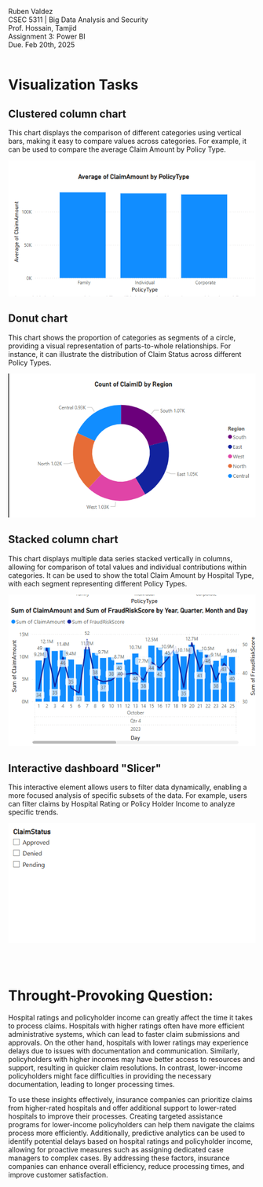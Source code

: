Ruben Valdez <br>
CSEC 5311 | Big Data Analysis and Security <br>
Prof. Hossain, Tamjid <br>
Assignment 3: Power BI <br>
Due. Feb 20th, 2025<br><br>

# Visualization Tasks

## Clustered column chart

This chart displays the comparison of different categories using vertical bars, making it easy to compare values across categories. For example, it can be used to compare the average Claim Amount by Policy Type.

![alt text](<clustered column chart.png>)


## Donut chart

This chart shows the proportion of categories as segments of a circle, providing a visual representation of parts-to-whole relationships. For instance, it can illustrate the distribution of Claim Status across different Policy Types.

![alt text](<donut chart.png>)


## Stacked column chart

This chart displays multiple data series stacked vertically in columns, allowing for comparison of total values and individual contributions within categories. It can be used to show the total Claim Amount by Hospital Type, with each segment representing different Policy Types.

![alt text](<stacked column chart.png>)

## Interactive dashboard "Slicer"

This interactive element allows users to filter data dynamically, enabling a more focused analysis of specific subsets of the data. For example, users can filter claims by Hospital Rating or Policy Holder Income to analyze specific trends.

![alt text](Slicer.png)


<br><br>

# Throught-Provoking Question:

Hospital ratings and policyholder income can greatly affect the time it takes to process claims. Hospitals with higher ratings often have more efficient administrative systems, which can lead to faster claim submissions and approvals. On the other hand, hospitals with lower ratings may experience delays due to issues with documentation and communication. Similarly, policyholders with higher incomes may have better access to resources and support, resulting in quicker claim resolutions. In contrast, lower-income policyholders might face difficulties in providing the necessary documentation, leading to longer processing times.

To use these insights effectively, insurance companies can prioritize claims from higher-rated hospitals and offer additional support to lower-rated hospitals to improve their processes. Creating targeted assistance programs for lower-income policyholders can help them navigate the claims process more efficiently. Additionally, predictive analytics can be used to identify potential delays based on hospital ratings and policyholder income, allowing for proactive measures such as assigning dedicated case managers to complex cases. By addressing these factors, insurance companies can enhance overall efficiency, reduce processing times, and improve customer satisfaction.
